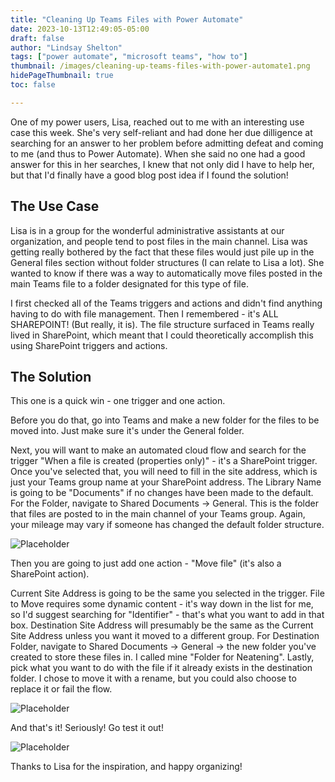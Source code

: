 ```yaml
---
title: "Cleaning Up Teams Files with Power Automate"
date: 2023-10-13T12:49:05-05:00
draft: false
author: "Lindsay Shelton"
tags: ["power automate", "microsoft teams", "how to"]
thumbnail: /images/cleaning-up-teams-files-with-power-automate1.png
hidePageThumbnail: true
toc: false

---
```


One of my power users, Lisa, reached out to me with an interesting use case this week.  She's very self-reliant and had done her due dilligence at searching for an answer to her problem before admitting defeat and coming to me (and thus to Power Automate).  When she said no one had a good answer for this in her searches, I knew that not only did I have to help her, but that I'd finally have a good blog post idea if I found the solution!

## The Use Case

Lisa is in a group for the wonderful administrative assistants at our organization, and people tend to post files in the main channel.  Lisa was getting really bothered by the fact that these files would just pile up in the General files section without folder structures (I can relate to Lisa a lot).  She wanted to know if there was a way to automatically move files posted in the main Teams file to a folder designated for this type of file.

I first checked all of the Teams triggers and actions and didn't find anything having to do with file management.  Then I remembered - it's ALL SHAREPOINT!  (But really, it is).  The file structure surfaced in Teams really lived in SharePoint, which meant that I could theoretically accomplish this using SharePoint triggers and actions.

## The Solution

This one is a quick win - one trigger and one action.

Before you do that, go into Teams and make a new folder for the files to be moved into.  Just make sure it's under the General folder.

Next, you will want to make an automated cloud flow and search for the trigger "When a file is created (properties only)" - it's a SharePoint trigger.  Once you've selected that, you will need to fill in the site address, which is just your Teams group name at your SharePoint address.  The Library Name is going to be "Documents" if no changes have been made to the default.  For the Folder, navigate to Shared Documents -> General.  This is the folder that files are posted to in the main channel of your Teams group.  Again, your mileage may vary if someone has changed the default folder structure.

![Placeholder](/images/cleaning-up-teams-files-with-power-automate2.png)

Then you are going to just add one action - "Move file" (it's also a SharePoint action).  

Current Site Address is going to be the same you selected in the trigger.  File to Move requires some dynamic content - it's way down in the list for me, so I'd suggest searching for "Identifier" - that's what you want to add in that box.  Destination Site Address will presumably be the same as the Current Site Address unless you want it moved to a different group.  For Destination Folder, navigate to Shared Documents -> General -> the new folder you've created to store these files in.  I called mine "Folder for Neatening".  Lastly, pick what you want to do with the file if it already exists in the destination folder.  I chose to move it with a rename, but you could also choose to replace it or fail the flow.

![Placeholder](/images/cleaning-up-teams-files-with-power-automate3.png)

And that's it!  Seriously!  Go test it out!

![Placeholder](/images/cleaning-up-teams-files-with-power-automate4.png)

Thanks to Lisa for the inspiration, and happy organizing!

<!-- Google tag (gtag.js) -->
<script async src="https://www.googletagmanager.com/gtag/js?id=G-CN3PDT3T20"></script>
<script>
  window.dataLayer = window.dataLayer || [];
  function gtag(){dataLayer.push(arguments);}
  gtag('js', new Date());

  gtag('config', 'G-CN3PDT3T20');
</script>
